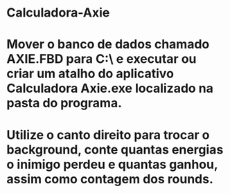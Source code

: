# Calculadora-Axie
# Mover o banco de dados chamado AXIE.FBD para C:\ e executar ou criar um atalho do aplicativo Calculadora Axie.exe localizado na pasta do programa.
# Utilize o canto direito para trocar o background, conte quantas energias o inimigo perdeu e quantas ganhou, assim como contagem dos rounds.
